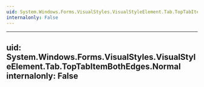 ```yaml
---
uid: System.Windows.Forms.VisualStyles.VisualStyleElement.Tab.TopTabItemBothEdges
internalonly: False
---
```


---
uid: System.Windows.Forms.VisualStyles.VisualStyleElement.Tab.TopTabItemBothEdges.Normal
internalonly: False
---
